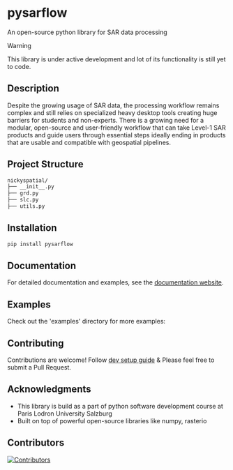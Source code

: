 # pysarflow

An open-source python library for SAR data processing 

> [!WARNING]
> This library is under active development and lot of its functionality is still yet to code.


## Description

Despite the growing usage of SAR data, the processing workflow remains complex and still relies on specialized heavy desktop tools creating huge barriers for students and non-experts. There is a growing need for a modular, open-source and user-friendly workflow that can take Level-1 SAR products and guide users through essential steps ideally ending in products that are usable and compatible with geospatial pipelines.

## Project Structure

```graphql
nickyspatial/
├── __init__.py
├── grd.py
├── slc.py
├── utils.py

```

## Installation

```bash
pip install pysarflow
```


## Documentation

For detailed documentation and examples, see the [documentation website](https://rabinatwayana.github.io/pysarflow/).

## Examples

Check out the 'examples' directory for more examples:

## Contributing

Contributions are welcome! Follow [dev setup guide](./docs/dev.md) & Please feel free to submit a Pull Request.

## Acknowledgments

- This library is build as a part of python software development course at Paris Lodron University Salzburg
- Built on top of powerful open-source libraries like numpy, rasterio

## Contributors

[![Contributors](https://contrib.rocks/image?repo=rabinatwayana/pysarflow)](https://github.com/rabinatwayana/pysarflow/graphs/contributors)
